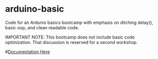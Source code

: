 # arduino-basic
Code for an Ardunio basics bootcamp with emphasis on ditching delay(), basic oop, and clean readable code.

IMPORTANT NOTE: This bootcamp does not include basic code optimization. That discussion is reserved for a second workshop. 

#[Documentation Here](https://tilarduino.wordpress.com/2015/11/29/rfc-arduino-bootcamp-basic-a-different-approach/)

